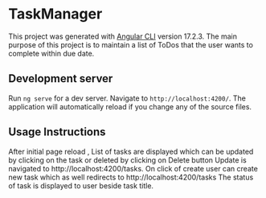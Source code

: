 # TaskManager

This project was generated with [Angular CLI](https://github.com/angular/angular-cli) version 17.2.3. 
The main purpose of this project is to maintain a list of ToDos that the user wants to complete within due date.

## Development server

Run `ng serve` for a dev server. Navigate to `http://localhost:4200/`. The application will automatically reload if you change any of the source files.

## Usage Instructions

After initial page reload , List of tasks are displayed which can be updated by clicking on the task or deleted by clicking on Delete button
Update is navigated to http://localhost:4200/tasks. 
On click of create user can create new task which as well redirects to http://localhost:4200/tasks
The status of task is displayed to user beside task title.
